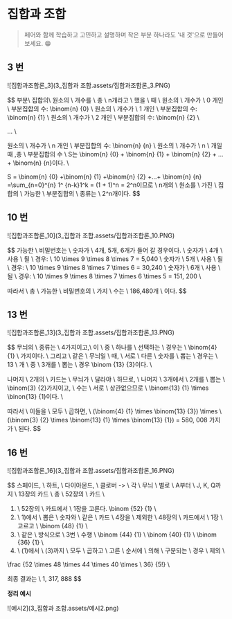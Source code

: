 # 집합과 조합

> 페어와 함께 학습하고 고민하고 설명하며 작은 부분 하나라도 '내 것'으로 만들어보세요. 😁



## 3 번

![집합과조합론_3](3_집합과 조합.assets/집합과조합론_3.PNG)

$$
부분\ 집합의\ 원소의 \ 개수를 \ 총 \ n개라고 \ 했을 \ 때 \\
원소의 \ 개수가 \ 0 개인 \ 부분집합의 수: \binom{n} {0} \\
원소의 \ 개수가 \ 1 개인 \ 부분집합의 수: \binom{n} {1} \\
원소의 \ 개수가 \ 2 개인 \ 부분집합의 수: \binom{n} {2} \\

... \\

원소의 \ 개수가 \ n 개인 \ 부분집합의 수: \binom{n} {n} \\
원소의 \ 개수가 \ n \ 개일 때 ,총 \ 부분집합의 수 \ S는 \binom{n} {0} + \binom{n} {1} + \binom{n} {2} + ... + \binom{n} {n}이다. \\ 

S = \binom{n} {0} +\binom{n} {1} +\binom{n} {2} +...+ \binom{n} {n} =\sum_{n=0}^{n} 1^ {n-k}1^k = (1 + 1)^n = 2^n이므로 \ n개의 \ 원소를 \ 가진 \ 집합의 \ 가능한 \ 부분집합의 \ 종류는 \ 2^n개이다.
$$






## 10 번

![집합과조합론_10](3_집합과 조합.assets/집합과조합론_10.PNG)

$$
가능한 \ 비밀번호는 \ 숫자가 \ 4개, 5개, 6개가 들어 갈 경우이다. \\ 
숫자가 \ 4개 \ 사용 \ 될 \ 경우: \ 10 \times 9 \times 8 \times 7 = 5,040 \\
숫자가 \ 5개 \ 사용 \ 될 \ 경우: \ 10 \times 9 \times 8 \times 7 \times 6 = 30,240 \\
숫자가 \ 6개 \ 사용 \ 될 \ 경우: \ 10 \times 9 \times 8 \times 7 \times 6 \times 5 = 151, 200 \\

따라서 \ 총 \ 가능한 \ 비밀번호의 \ 가지 \ 수는 \ 186,480개 \ 이다.
$$




## 13 번

![집합과조합론_13](3_집합과 조합.assets/집합과조합론_13.PNG)

$$
무늬의 \ 종류는 \ 4가지이고,\ 이 \ 중 \ 하나를 \ 선택하는 \ 경우는 \ \binom{4} {1} \ 가지이다. \\
그리고 \ 같은 \ 무늬일 \ 때, \ 서로 \ 다른 \ 숫자를 \ 뽑는 \ 경우는 \ 13 \ 개 \ 중 \ 3개를 \ 뽑는 \ 경우 \binom {13} {3}이다. \\

나머지 \ 2개의 \ 카드는 \ 무늬가 \ 달라야 \ 하므로, \ 나머지 \ 3개에서 \ 2개를 \ 뽑는 \ \binom{3} {2}가지이고, \ 수는 \ 서로 \ 상관없으므로 \ \binom{13} {1} \times \binon{13} {1}이다. \\

따라서 \ 이들을 \ 모두 \ 곱하면, \\
(\binom{4} {1} \times \binom{13} {3}) \times \ (\binom{3} {2} \times \binom{13} {1} \times \binom{13} {1}) = 580, 008 가지가 \ 된다.
$$




## 16 번

![집합과조합론_16](3_집합과 조합.assets/집합과조합론_16.PNG)

$$
스페이드, \ 하트, \ 다이아몬드, \ 클로버 -> \ 각 \ 무늬 \ 별로 \ A부터 \ J, K, Q까지 \ 13장의 카드 \\ 총 \ 52장의 \ 카드 \\

1) \ 52장의 \ 카드에서 \ 1장을 고른다. \binom {52} {1} \\
2) \ 1)에서 \ 뽑은 \ 숫자와 \ 같은 \ 카드 \ 4장을 \ 제외한 \ 48장의 \ 카드에서 \ 1장 \ 고르고 \ \binom {48} {1} \\ 
3) \ 같은 \ 방식으로 \ 3번 \ 수행 \ \binom {44} {1} \ \binom {40} {1} \ \binom {36} {1} \\
4) \ (1)에서 \ (3)까지 \ 모두 \ 곱하고 \ 고른 \ 순서에 \ 의해 \ 구분되는 \ 경우 \ 제외 \\

\frac {52 \times 48 \times 44 \times 40 \times \ 36} {5!} \\

최종 결과는 \ 1, 317, 888
$$








**정리 예시**

![예시2](3_집합과 조합.assets/예시2.png)
